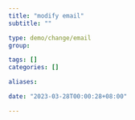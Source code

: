 ```yaml
---
title: "modify email"
subtitle: ""

type: demo/change/email
group:

tags: []
categories: []

aliases:

date: "2023-03-28T00:00:28+08:00"

---
```


